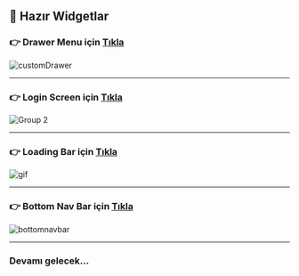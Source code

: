  <h2> 🚀 Hazır Widgetlar </h2> 


### 👉 Drawer Menu için <a href="https://github.com/ozcanbayram/Flutter-Dart-Learning-Notes/tree/master/ready_custom_widgets/lib/feature/drawer_menu"> Tıkla </a> 

![customDrawer](https://github.com/user-attachments/assets/6f82cc24-224a-4505-92f5-1fc374103705)

<hr>

### 👉 Login Screen için <a href="https://github.com/ozcanbayram/Flutter-Dart-Learning-Notes/tree/master/ready_custom_widgets/lib/feature/register_screen"> Tıkla </a> 

![Group 2](https://github.com/user-attachments/assets/20fc209f-cee8-4d72-8c81-e21acba8b8ec)

<hr>

### 👉 Loading Bar için <a href="https://github.com/ozcanbayram/Flutter-Dart-Notes-Widgets/tree/master/ready_custom_widgets/lib/feature/loading_bar"> Tıkla </a> 

![gif](https://github.com/user-attachments/assets/c498e311-9f88-4a3c-b281-92177eaa62b1)


<hr>



### 👉 Bottom Nav Bar için <a href="https://github.com/ozcanbayram/Flutter-Dart-Notes-Widgets/blob/master/ready_custom_widgets/lib/feature/bottom_nav_bar/custom_navbar.dart"> Tıkla </a> 

![bottomnavbar](https://github.com/user-attachments/assets/ef62fdc3-884a-47f4-a020-a1e9e3b59bf7)


<hr>

### Devamı gelecek...
